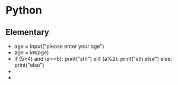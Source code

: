 # Python
## Elementary
* age = input("please enter your age")
* age = int(age)
* if (5>4) and (a==6):
   print("sth")
 elif (a%2):
   print("sth else")
 else:
   print("else")
*   
* 

